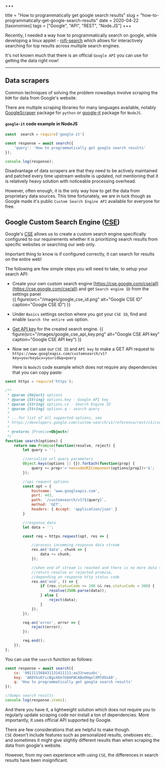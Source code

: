 +++

title = "How to programmatically get google search results"
slug = "how-to-programmatically-get-google-search-results"
date = 2020-04-22
[taxonomies]
tags = ["Google", "API", "REST", "Node.JS"]
+++

Recently, I needed a way how to programmatically search on google, while developing a linux applet - [rofi-search](https://github.com/fogine/rofi-search) which allows for interactively searching for top results across multiple search engines.

It's not known much that there is an official `Google API` you can use for getting the data right now!
<!-- more -->

_____________

## Data scrapers
Common techniques of solving the problem nowadays involve scraping the `DOM` for data from Google's website.  

There are multiple scraping libraries for many languages available, notably [GoogleScraper](https://github.com/NikolaiT/GoogleScraper) package for `python` or [google-it](https://github.com/PatNeedham/google-it) package for `NodeJS`.  

#### `google-it` code example in NodeJS

```javascript
const  search = require('google-it')

const response = await search({
    'query': 'How to programmatically get google search results'
});

console.log(response);
```

Disadvantage of data scrapers are that they need to be actively maintained and patched every time upstream website is updated, not mentioning that it is relatively heavy solution with noticeable processing overhead.  

However, often enough, it is the only way how to get the data from proprietary data sources. This time fortunately, we are in luck though as Google made it's public `Custom Search Engine API` available for everyone for free.

## Google Custom Search Engine ([CSE](https://cse.google.com/cse/))

Google's [CSE](https://cse.google.com/cse/) allows us to create a custom search engine specifically configured to our requirements whether it is prioritizing search results from specific websites or searching our web only.  

Important thing to know is if configured correctly, it can search for results on the entire web!

The following are few simple steps you will need to take, to setup your search API:  

- Create your own custom search engine [https://cse.google.com/cse/all](https://cse.google.com/cse/all) and get `Search engine ID` from the settings panel  
    {{ figure(src="/images/google_cse_id.png" alt="Google CSE ID" caption="Google CSE ID") }}

- Under `Basics` settings section where you got your `CSE ID`, find and enable `Search the entire web` option.

- [Get API key](https://developers.google.com/custom-search/v1/introduction#identify_your_application_to_google_with_api_key) for the created search engine.
    {{ figure(src="/images/google_cse_api_key.png" alt="Google CSE API key" caption="Google CSE API key") }}

- Now we can use our `CSE ID` and `API key` to make a GET API request to `https://www.googleapis.com/customsearch/v1?key=yourkey&cx=yourid&q=query`  

  Here is `NodeJS` code example which does not require any dependencies that you can copy paste:

```javascript
const https = require('https');

/**
 * @param {Object} options
 * @param {String} options.key - Google API key
 * @param {String} options.cx - Search Engine ID
 * @param {String} options.q - search query
 *
 * ...for list of all supported options, see
 * https://developers.google.com/custom-search/v1/reference/rest/v1/cse/list
 *
 * @returns {Promise<Object>}
 */
function search(options) {
    return new Promise(function(resolve, reject) {
        let query = '';

        //serialize url query parameters
        Object.keys(options || {}).forEach(function(prop) {
            query += prop+'='+encodeURIComponent(options[prop])+'&';
        });

        //api request options
        const opt = {
            hostname: 'www.googleapis.com',
            port: 443,
            path: `/customsearch/v1?${query}`,
            method: 'GET',
            headers: { Accept: 'application/json' }
        }

        //response data
        let data = '';

        const req = https.request(opt, res => {

            //process incomming response data stream
            res.on('data', chunk => {
                data += chunk;
            });

            //when end of stream is reached and there is no more data to read
            //return resolve or rejected promise,
            //depending on response http status code
            res.on('end', () => {
                if (res.statusCode >= 200 && res.statusCode < 300) {
                    resolve(JSON.parse(data));
                } else {
                    reject(data);
                }
            });
        });

        req.on('error', error => {
            reject(error);
        });

        req.end();
    });
};
```

You can use the `search` function as follows:

```javascript
const response = await search({
    cx: '001111568431131411111:aa33rweuabc',
    key: 'AKDYksKYicBgvX6k7G8mFWCABo0HqelXM7dOsA0',
    q: 'How to programmatically get google search results'
});

//dumps search results
console.log(response.items);
```

And there you have it, a lightweight solution which does not require you to regularly update scraping code nor install a ton of dependencies. More importantly, it uses official API supported by Google.  

There are few considerations that are helpful to make though.  
`CSE` doesn't include features such as personalized results, oneboxes etc.. and sometimes it might give slightly different results than when scraping the data from google's website.  

However, from my own experience with using `CSE`, the differences in search results have been insignificant.
